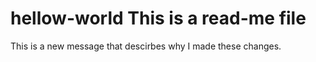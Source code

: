 # hellow-world This is a read-me file

This is a new message that descirbes why I made these changes.
